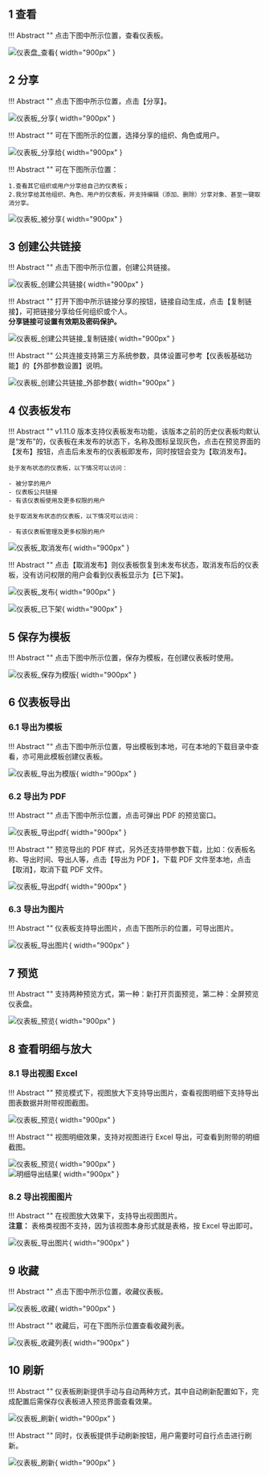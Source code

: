 ## 1 查看

!!! Abstract ""
	点击下图中所示位置，查看仪表板。

![仪表盘_查看](../img/dashboard_generation/仪表板_查看.png){ width="900px" }

## 2 分享

!!! Abstract ""
	点击下图中所示位置，点击【分享】。

![仪表板_分享](../img/dashboard_generation/仪表板_分享.png){ width="900px" }

!!! Abstract ""
	可在下图所示的位置，选择分享的组织、角色或用户。

![仪表板_分享给](../img/dashboard_generation/仪表板_分享给.png){ width="900px" }

!!! Abstract ""
	可在下图所示位置：

	1.查看其它组织或用户分享给自己的仪表板；  
	2.我分享给其他组织、角色、用户的仪表板，并支持编辑（添加、删除）分享对象、甚至一键取消分享。

![仪表板_被分享](../img/dashboard_generation/仪表板_被分享.png){ width="900px" }

## 3 创建公共链接

!!! Abstract ""
	点击下图中所示位置，创建公共链接。

![仪表板_创建公共链接](../img/dashboard_generation/仪表板_创建公共链接.png){ width="900px" }

!!! Abstract ""
	打开下图中所示链接分享的按钮，链接自动生成，点击【复制链接】，可把链接分享给任何组织或个人。  
	**分享链接可设置有效期及密码保护。**

![仪表板_创建公共链接_复制链接](../img/dashboard_generation/仪表板_创建公共链接_复制链接.png){ width="900px" }

!!! Abstract ""
	公共连接支持第三方系统参数，具体设置可参考【仪表板基础功能】的【外部参数设置】说明。

![仪表板_创建公共链接_外部参数](../img/dashboard_generation/仪表板_创建公共链接_外部参数.png){ width="900px" }

## 4 仪表板发布

!!! Abstract ""
	v1.11.0 版本支持仪表板发布功能，该版本之前的历史仪表板均默认是“发布”的，仪表板在未发布的状态下，名称及图标呈现灰色，点击在预览界面的【发布】按钮，点击后未发布的仪表板即发布，同时按钮会变为【取消发布】。

	处于发布状态的仪表板，以下情况可以访问：

	- 被分享的用户
	- 仪表板公共链接
	- 有该仪表板使用及更多权限的用户

	处于取消发布状态的仪表板，以下情况可以访问：

	- 有该仪表板管理及更多权限的用户

![仪表板_取消发布](../img/dashboard_generation/仪表板_取消发布.png){ width="900px" }

!!! Abstract ""
	点击【取消发布】则仪表板恢复到未发布状态，取消发布后的仪表板，没有访问权限的用户会看到仪表板显示为【已下架】。

![仪表板_发布](../img/dashboard_generation/仪表板_发布.png){ width="900px" }

![仪表板_已下架](../img/dashboard_generation/仪表板_已下架.png){ width="900px" }

## 5 保存为模板

!!! Abstract ""
	点击下图中所示位置，保存为模板，在创建仪表板时使用。

![仪表板_保存为模版](../img/dashboard_generation/仪表板_保存为模版.png){ width="900px" }

## 6 仪表板导出 
### 6.1 导出为模板

!!! Abstract ""
	点击下图中所示位置，导出模板到本地，可在本地的下载目录中查看，亦可用此模板创建仪表板。

![仪表板_导出为模版](../img/dashboard_generation/仪表板_导出为模版.png){ width="900px" }

### 6.2 导出为 PDF

!!! Abstract ""
	点击下图中所示位置，点击可弹出 PDF 的预览窗口。

![仪表板_导出pdf](../img/dashboard_generation/仪表板_导出pdf入口.png){ width="900px" }

!!! Abstract ""
	预览导出的 PDF 样式，另外还支持带参数下载，比如：仪表板名称、导出时间、导出人等，点击【导出为 PDF 】，下载 PDF 文件至本地，点击【取消】，取消下载 PDF 文件。

![仪表板_导出pdf](../img/dashboard_generation/仪表板_导出pdf预览.png){ width="900px" }

### 6.3 导出为图片

!!! Abstract ""
	仪表板支持导出图片，点击下图所示的位置，可导出图片。

![仪表板_导出图片](../img/dashboard_generation/仪表板_导出图片.png){ width="900px" }

## 7 预览

!!! Abstract ""
	支持两种预览方式，第一种：新打开页面预览，第二种：全屏预览仪表盘。

![仪表板_预览](../img/dashboard_generation/仪表板_预览.png){ width="900px" }

## 8 查看明细与放大

### 8.1 导出视图 Excel

!!! Abstract ""
	预览模式下，视图放大下支持导出图片，查看视图明细下支持导出图表数据并附带视图截图。

![仪表板_预览](../img/dashboard_generation/仪表板_放大.png){ width="900px" }

!!! Abstract ""
	视图明细效果，支持对视图进行 Excel 导出，可查看到附带的明细截图。

![仪表板_预览](../img/dashboard_generation/查看明细.png){ width="900px" }  
![明细导出结果](../img/dashboard_generation/明细导出结果.png){ width="900px" }

### 8.2 导出视图图片

!!! Abstract ""
	在视图放大效果下，支持导出视图图片。  
	**注意：** 表格类视图不支持，因为该视图本身形式就是表格，按 Excel 导出即可。

![仪表板_导出图片](../img/dashboard_generation/仪表板_导出图片.png){ width="900px" }

## 9 收藏 

!!! Abstract ""
	点击下图中所示位置，收藏仪表板。

![仪表板_收藏](../img/dashboard_generation/仪表板_收藏.png){ width="900px" }

!!! Abstract ""
	收藏后，可在下图所示位置查看收藏列表。

![仪表板_收藏列表](../img/dashboard_generation/仪表板_收藏列表.png){ width="900px" }

## 10 刷新

!!! Abstract ""
	仪表板刷新提供手动与自动两种方式，其中自动刷新配置如下，完成配置后需保存仪表板进入预览界面查看效果。

![仪表板_刷新](../img/dashboard_generation/仪表板_自动刷新配置.png){ width="900px" }

!!! Abstract ""
	同时，仪表板提供手动刷新按钮，用户需要时可自行点击进行刷新。

![仪表板_刷新](../img/dashboard_generation/仪表板_手动刷新按钮.png){ width="900px" }



